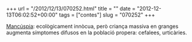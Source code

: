 +++
url = "/2012/12/13/070252.html"
title = ""
date = "2012-12-13T06:02:52+00:00"
tags = ["contes"]
slug = "070252"
+++

[Mancúspia](http://es.wikipedia.org/wiki/Mancuspia): ecològicament innòcua, però criança massiva en granges augmenta símptomes difusos en la població propera: cefalees, urticàries.
